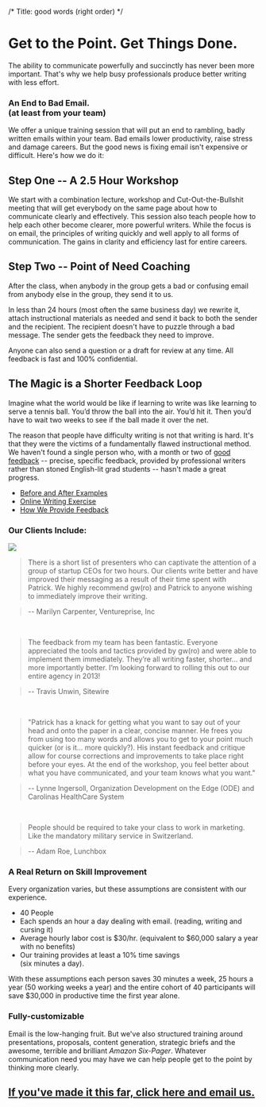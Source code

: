 /*
Title: good words (right order)
*/



# Get to the Point. Get Things Done.

The ability to communicate powerfully and succinctly has never been more important. That's why we help busy professionals produce better writing with less effort.


### An End to Bad Email. <br> (at least from your team)

We offer a unique training session that will put an end to rambling, badly written emails within your team. Bad emails lower productivity, raise stress and damage careers. But the good news is fixing email isn't expensive or difficult. Here's how we do it:

<!-- Productive clarity for you and your team.

## The Benefits

1. No more time- and attention-wasting emails from your team.
2. Your team won't send emails that reflect badly on you.
3. Your team will think more clearly and get more done.

 -->

## Step One -- A 2.5 Hour Workshop

We start with a combination lecture, workshop and Cut-Out-the-Bullshit meeting that will get everybody on the same page about how to communicate clearly and effectively. This session also teach people how to help each other become clearer, more powerful writers. While the focus is on email, the principles of writing quickly and well apply to all forms of communication. The gains in clarity and efficiency last for entire careers.

## Step Two -- Point of Need Coaching

After the class, when anybody in the group gets a bad or confusing email from anybody else in the group, they send it to us. 

In less than 24 hours (most often the same business day) we rewrite it, attach instructional materials as needed and send it back to both the sender and the recipient. The recipient doesn't have to puzzle through a bad message. The sender gets the feedback they need to improve.

Anyone can also send a question or a draft for review at any time. All feedback is fast and 100% confidential. 




## The Magic is a Shorter Feedback Loop

Imagine what the world would be like if learning to write was like learning to serve a tennis ball. You’d throw the ball into the air. You’d hit it. Then you’d have to wait two weeks to see if the ball made it over the net. 

The reason that people have difficulty writing is not that writing is hard. It's that they were the victims of a fundamentally flawed instructional method. We haven't found a single person who, with a month or two of [good feedback](./feedbackexamples) -- precise, specific feedback, provided by professional writers rather than stoned English-lit grad students -- hasn't made a great progress.

* [Before and After Examples](./beforeafter)
* [Online Writing Exercise](./exercise)
* [How We Provide Feedback](./feedbackexamples)



### Our Clients Include:

<div class="imageholder"><img src="./images/clientlogos.jpg"></div>

> There is a short list of presenters who can captivate the attention of a group of startup CEOs for two hours. Our clients write better and have improved their messaging as a result of their time spent with Patrick.&nbsp;We highly recommend gw(ro) and Patrick to anyone wishing to immediately improve their writing.

 >-- Marilyn Carpenter, Ventureprise, Inc

<br/>

 > The feedback from my team has been fantastic. Everyone appreciated the tools and tactics provided by gw(ro) and were able to implement them immediately. They’re all writing faster, shorter… and more importantly better. I’m looking forward to rolling this out to our entire agency in 2013!

 >-- Travis Unwin, Sitewire

<br/>


>"Patrick has a knack for getting what you want to say out of your head and onto the paper in a clear, concise manner.  He frees you from using too many words and allows you to get to your point much quicker (or is it… more quickly?).  His instant feedback and critique allow for course corrections and improvements to take place right before your eyes.  At the end of the workshop, you feel better about what you have communicated, and your team knows what you want."  

>-- Lynne Ingersoll, Organization Development on the Edge (ODE) and Carolinas HealthCare System 

<br/>


>People should be required to take your class to work in marketing. Like the mandatory military service in Switzerland.

>-- Adam Roe, Lunchbox


### A Real Return on Skill Improvement

Every organization varies, but these assumptions are consistent with our experience.

* 40 People
* Each spends an hour a day dealing with email. (reading, writing and cursing it)
* Average hourly labor cost is $30/hr. (equivalent to $60,000 salary a year with no benefits)
* Our training provides at least a 10% time savings <br>(six minutes a day).


With these assumptions each person saves 30 minutes a week, 25 hours a year (50 working weeks a year) and the entire cohort of 40 participants will save $30,000 in productive time the first year alone. 


### Fully-customizable

Email is the low-hanging fruit. But we've also structured training around presentations, proposals, content generation, strategic briefs and the awesome, terrible and brilliant *Amazon Six-Pager*. Whatever communication need you may have we can help people get to the point by thinking more clearly.

## <a href="mailto:patrick@goodwordsrightorder.com">If you've made it this far, click here and email us. 

</a>



 